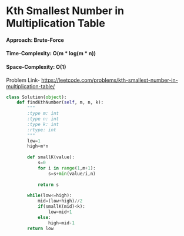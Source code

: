 # Kth Smallest Number in Multiplication Table

#### Approach: Brute-Force
#### Time-Complexity: O(m * log(m * n))
#### Space-Complexity: O(1)

Problem Link- https://leetcode.com/problems/kth-smallest-number-in-multiplication-table/

```python
class Solution(object):
    def findKthNumber(self, m, n, k):
        """
        :type m: int
        :type n: int
        :type k: int
        :rtype: int
        """
        low=1
        high=m*n
        
        def smallK(value):
            s=0
            for i in range(1,m+1):
                s=s+min(value/i,n)
                
            return s
        
        while(low<=high):
            mid=(low+high)//2
            if(smallK(mid)<k):
                low=mid+1
            else:
                high=mid-1
        return low
``` 
